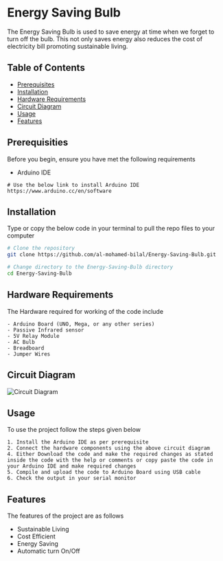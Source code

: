 # Energy Saving Bulb

The Energy Saving Bulb is used to save energy at time when we forget to turn off the bulb. This not only saves energy also reduces the cost of electricity bill promoting sustainable living.

## Table of Contents

- [Prerequisites](#prerequisites)
- [Installation](#installation)
- [Hardware Requirements](#hardware-requirements)
- [Circuit Diagram](#circuit-diagram)
- [Usage](#usage)
- [Features](#features)


## Prerequisities

Before you begin, ensure you have met the following requirements
- Arduino IDE 
```
# Use the below link to install Arduino IDE
https://www.arduino.cc/en/software
```

## Installation

Type or copy the below code in your terminal to pull the repo files to your computer 

```bash
# Clone the repository
git clone https://github.com/al-mohamed-bilal/Energy-Saving-Bulb.git

# Change directory to the Energy-Saving-Bulb directory
cd Energy-Saving-Bulb
```

## Hardware Requirements

The Hardware required for working of the code include
```
- Arduino Board (UNO, Mega, or any other series)
- Passive Infrared sensor
- 5V Relay Module
- AC Bulb
- Breadboard
- Jumper Wires
```

## Circuit Diagram
![Circuit Diagram](https://i0.wp.com/randomnerdtutorials.com/wp-content/uploads/2016/11/Schematics.png)


## Usage

To use the project follow the steps given below

```
1. Install the Arduino IDE as per prerequisite
2. Connect the hardware components using the above circuit diagram
4. Either Download the code and make the required changes as stated inside the code with the help or comments or copy paste the code in your Arduino IDE and make required changes
5. Compile and upload the code to Arduino Board using USB cable
6. Check the output in your serial monitor
```

## Features

The features of the project are as follows
- Sustainable Living
- Cost Efficient
- Energy Saving
- Automatic turn On/Off
